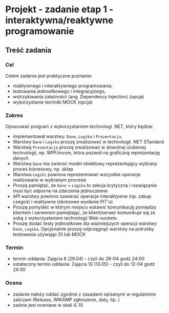 # Projekt - zadanie etap 1 - interaktywna/reaktywne programowanie

## Treść zadania

### Cel

Celem zadania jest praktyczne poznanie:

- reaktywnego i interaktywnego programowania,
- testowania jednostkowego i integracyjnego,
- wstrzykiwania zależności (ang. Dependency Injection) (opcja)
- wykorzystanie techniki MOCK (opcja)

### Zakres

Opracować program z wykorzystaniem technologi .NET, który będzie:

- implementował warstwy: `Dane`, `Logika` i `Prezentacja`.
- Warstwy `Dane` i `Logika` proszę zrealizować w technologii .NET STandard
- Warstwę `Prezentacja` proszę zrealizować w dowolnej ulubionej technologii, np. WPF/mvvm, która pozwoli na graficzną reprezentację danych
- Warstwa `Dane` ma zwierać model obiektowy reprezentujący wybrany proces biznesowy, np. sklep
- Warstwa `Logiki` powinna reprezentować wszystkie operacje realizowane w wybranym procesie
- Proszę pamiętać, że `Dane` + `Logika` to sekcja krytyczna i rozwiązanie musi być odporne na zdarzenia jednoczesne
- API warstwy powinno zawierać operacje interaktywne (np. zakup czegoś) i reaktywne (okresowe wysłanie PIT'u)
- Proszę pomyśleć w którym miejscu wstawić komunikację pomiędzy klientem i serwerem pamiętając, że klient/serwer komunikuje się ze sobą z wykorzystaniem technologii Web-sockets
- Proszę dodać testy jednostkowe dla ważniejszych operacji warstwy `Dane`, `Logika`. Opcjonalnie proszę odprzęgnąć warstwy na potrzeby testowania używając DI lub MOCK

### Termin

- termin oddania: Zajęcia 8 (29.04) - czyli do 28-04 godź 24:00
- ostateczny termin oddania: Zajęcia 10 (13.05) - czyli do 12-04 godź 24:00

### Ocena

- zadanie należy oddać zgodnie z zasadami opisanymi w regulaminie zaliczani (Release, WIKAMP zgłoszenie, daty, itp. )
- zadnie jest oceniane w skali 4..10
